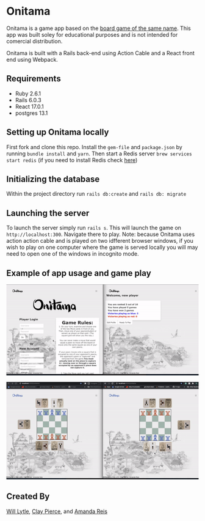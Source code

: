# Onitama

Onitama is a game app based on the [board game of the same name](https://www.arcanewonders.com/resources/Onitama_Rulebook.PDF). This app was built soley for educational purposes and is not intended for comercial distribution.  

Onitama is built with a Rails back-end using Action Cable and a React front end using Webpack. 

## Requirements
* Ruby 2.6.1
* Rails 6.0.3
* React 17.0.1
* postgres 13.1

## Setting up Onitama locally

First fork and clone this repo. Install the `gem-file` and `package.json` by running `bundle install` and `yarn`. Then start a Redis server `brew services start redis` (if you need to install Redis check [here](https://tableplus.com/blog/2018/10/how-to-start-stop-restart-redis.html))

## Initializing the database

Within the project directory run `rails db:create` and `rails db: migrate`

## Launching the server

To launch the server simply run `rails s`. This will launch the game on `http://localhost:300`. Navigate there to play. Note: because Onitama uses action action cable and is played on two idfferent browser windows, if you wish to play on one computer where the game is served locally you will may need to open one of the windows in incognito mode. 

## Example of app usage and game play
![Onitma login process](demo/login.gif)


![Onitama Game Play](demo/gameplay.gif)
## Created By

[Will Lytle](https://github.com/wlytle),  [Clay Pierce](https://github.com/technicholy), and [Amanda Reis](https://github.com/mandareis)
